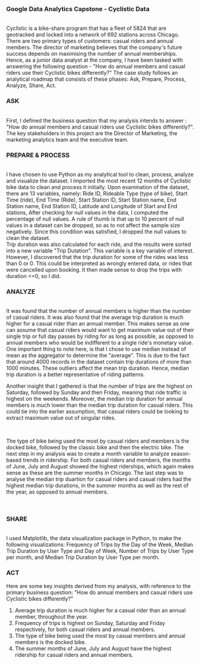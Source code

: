 ### Google Data Analytics Capstone - Cyclistic Data
<br>
Cyclistic is a bike-share program that has a fleet of 5824 that are geotracked and locked into a network of 692 stations across Chicago. There are two primary types of customers: casual riders and annual members. The director of marketing believes that the company's future success depends on maximising the number of annual memberships. Hence, as a junior data analyst at the company, I have been tasked with answering the following question - "How do annual members and casual riders use their Cyclistic bikes differently?" The case study follows an analytical roadmap that consists of these phases: Ask, Prepare, Process, Analyze, Share, Act. 

<br>

### ASK
<br>
First, I defined the business question that my analysis intends to answer : "How do annual members and casual riders use Cyclistic bikes differently?". The key stakeholders in this project are the Director of Marketing, the marketing analytics team and the executive team. 

<br>

### PREPARE & PROCESS
<br>
I have chosen to use Python as my analytical tool to clean, process, analyze and visualize the dataset. I imported the most recent 12 months of Cyclistic bike data to clean and process it initially. Upon examination of the dataset, there are 13 variables, namely: Ride ID, Rideable Type (type of bike), Start Time (ride), End Time (Ride), Start Station ID, Start Station name, End Station name, End Station ID, Latitude and Longitude of Start and End stations,   After checking for null values in the data, I computed the percentage of null values. A rule of thumb is that up to 10 percent of null values in a dataset can be dropped, so as to not affect the sample size negatively. Since this condition was satisfied, I dropped the null values to clean the dataset. 
<br>
Trip duration was also calculated for each ride, and the results were sorted into a new variable "Trip Dutation". This variable is a key variable of interest. However, I discovered that the trip duration for some of the rides was less than 0 or 0. This could be interpreted as wrongly entered data, or rides that were cancelled upon booking. It then made sense to drop the trips with duration <=0, so I did. 

<br>

### ANALYZE
<br>
It was found that the number of annual members is higher than the number of casual riders. It was also found that the average trip duration is much higher for a casual rider than an annual member. This makes sense as one can assume that casual riders would want to get maximum value out of their single trip or full day passes by riding for as long as possible, as opposed to annual members who would be indifferent to a single ride's monetary value. One important thing to note here, is that I chose to use median instead of mean as the aggregator to determine the "average". This is due to the fact that around 4000 records in the dataset contain trip durations of more than 1000 minutes. These outliers affect the mean trip duration. Hence, median trip duration is a better representative of riding patterns. 

<br>

Another insight that I gathered is that the number of trips are the highest on Saturday, followed by Sunday and then Friday, meaning that ride traffic is highest on the weekends. Moreover, the median trip duration for annual members is much lower than the median trip duration for casual riders. This could tie into the earlier assumption, that casual riders could be looking to extract maximum value out of singular rides. 

<br>

The type of bike being used the most by casual riders and members is the docked bike, followed by the classic bike and then the electric bike. The next step in my analysis was to create a month variable to analyze season-based trends in ridership. For both casual riders and members, the months of June, July and August showed the highest riderships, which again makes sense as these are the summer months in Chicago. The last step was to analyse the median trip duartion for casual riders and casual riders had the highest median trip durations, in the summer months as well as the rest of the year, as opposed to annual members. 

<br>

### SHARE
<br>
I used Matplotlib, the data visualization package in Python, to make the following visualizations: Frequency of Trips by the Day of the Week, Median Trip Duration by User Type and Day of Week, Number of Trips by User Type per month, and Median Trip Duration by User Type per month. 

<br>

### ACT
Here are some key insights derived from my analysis, with reference to the primary business question: "How do annual members and casual riders use Cyclistic bikes differently?"
<br>

1) Average trip duration is much higher for a casual rider than an annual member, throughout the year. 
2) Frequency of trips is highest on Sunday, Saturday and Friday respectively, for both casual riders and annual members. 
3) The type of bike being used the most by casual members and annual members is the docked bike.
4) The summer months of June, July and August have the highest ridership for casual riders and annual members.
